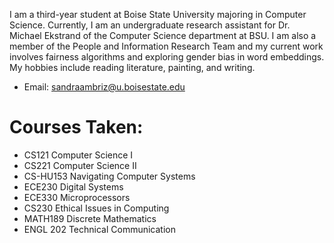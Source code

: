 I am a third-year student at Boise State University majoring in Computer Science.
Currently, I am an undergraduate research assistant for Dr. Michael Ekstrand of the Computer Science department at BSU.
I am also a member of the People and Information Research Team and my current work involves fairness algorithms and exploring gender bias in word embeddings. My hobbies include reading literature, painting, and writing. 

- Email: sandraambriz@u.boisestate.edu

# Courses Taken:
- CS121 Computer Science I
- CS221 Computer Science II
- CS-HU153 Navigating Computer Systems
- ECE230 Digital Systems
- ECE330 Microprocessors
- CS230 Ethical Issues in Computing
- MATH189 Discrete Mathematics
- ENGL 202 Technical Communication
